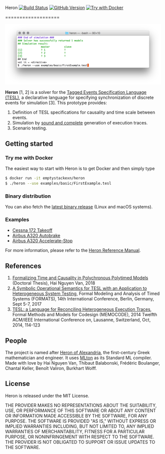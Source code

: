 Heron [![Build Status](https://travis-ci.org/heron-solver/heron.svg?branch=master)](https://travis-ci.org/heron-solver/heron) [![GitHub Version](https://img.shields.io/github/release/heron-solver/heron.svg?maxAge=2592000&colorB=46a4b8)](https://github.com/EmptyStackExn/heron/releases/latest) [![Try with Docker](https://img.shields.io/badge/docker-emptystackexn/heron-blueviolet)](https://hub.docker.com/repository/docker/emptystackexn/heron)

===================

![Running on FirstExample.tesl](doc/FirstExample.png "Running on FirstExample.tesl")

**Heron** [1, 2] is a solver for the [Tagged Events Specification Language (TESL)](http://wdi.supelec.fr/software/TESL/), a declarative language for specifying synchronization of discrete events for simulation [3]. This prototype provides:

 1. Definition of TESL specifications for causality and time scale between events.
 2. Simulation by [sound and complete](https://github.com/heron-solver/hygge) generation of execution traces.
 3. Scenario testing.


Getting started
-------------------

### Try me with Docker
The easiest way to start with Heron is to get Docker and then simply type
```bash
$ docker run -it emptystackexn/heron
$ ./heron --use examples/basic/FirstExample.tesl
```

### Binary distribution
You can also fetch the [latest binary release](https://github.com/EmptyStackExn/heron/releases/latest) (Linux and macOS systems).

### Examples
 - [Cessna 172 Takeoff](doc/examples/C172-Takeoff.md)
 - [Airbus A320 Autobrake](doc/examples/A320-Autobrake.md)
 - [Airbus A320 Accelerate-Stop](doc/examples/A320-AccelerateStop.md)

For more information, please refer to the [Heron Reference Manual](doc/README.md).

References
-------------------

 1. [Formalizing Time and Causality in Polychronous Polytimed Models](https://tel.archives-ouvertes.fr/tel-01892649/document) (Doctoral Thesis), Hai Nguyen Van, 2018
 2. [A Symbolic Operational Semantics for TESL with an Application to Heterogeneous System Testing](https://hal-centralesupelec.archives-ouvertes.fr/hal-01583815v1), Formal Modeling and Analysis of Timed Systems (FORMATS), 14th International Conference, Berlin, Germany, Sept 5-7, 2017
 3. [TESL: a Language for Reconciling Heterogeneous Execution Traces](https://tel.archives-ouvertes.fr/SUP_E3S/hal-01100179v1), Formal Methods and Models for Codesign (MEMOCODE), 2014 Twelfth ACM/IEEE International Conference on, Lausanne, Switzerland, Oct, 2014, 114-123

People
-------------------

The project is named after [Heron of Alexandria](http://www-history.mcs.st-andrews.ac.uk/Biographies/Heron.html), the first-century Greek mathematician and engineer. It uses [MLton](http://mlton.org) as its Standard ML compiler. Made with love by Hai Nguyen Van, Thibaut Balabonski, Frédéric Boulanger, Chantal Keller, Benoît Valiron, Burkhart Wolff.

License
-------------------

Heron is released under the MIT License.

THE PROVIDER MAKES NO REPRESENTATIONS ABOUT THE SUITABILITY, USE, OR PERFORMANCE OF THIS SOFTWARE OR ABOUT ANY CONTENT OR INFORMATION MADE ACCESSIBLE BY THE SOFTWARE, FOR ANY PURPOSE. THE SOFTWARE IS PROVIDED "AS IS," WITHOUT EXPRESS OR IMPLIED WARRANTIES INCLUDING, BUT NOT LIMITED TO, ANY IMPLIED WARRANTIES OF MERCHANTABILITY, FITNESS FOR A PARTICULAR PURPOSE, OR NONINFRINGEMENT WITH RESPECT TO THE SOFTWARE. THE PROVIDER IS NOT OBLIGATED TO SUPPORT OR ISSUE UPDATES TO THE SOFTWARE.
